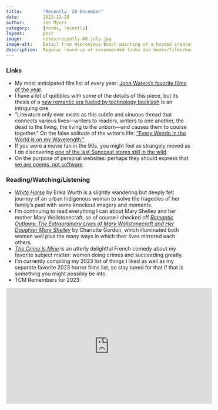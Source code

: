 ```yaml
---
title:        "Recently: 28 December"
date:         2023-12-28
author:       Jen Myers
category:     [notes, recently]
layout:       post
image:        notes/recently-08-july.jpg
image-alt:    Detail from Hieronymus Bosch painting of a hooded creature with a long snout and a jagged cloak holding a book in its thin, scaled hands
description:  Regular round-up of recommended links and books/films/music
---
```


### Links

- My most anticipated film list of every year: [John Waters’s favorite films of the year](https://www.vulture.com/article/john-waters-best-movies-of-2023.html).
- I have a lot of quibbles with some of the details of this piece, but its thesis of a [new romantic era fueled by technology backlash](https://www.theguardian.com/commentisfree/2023/dec/28/new-romanticism-technology-backlash) is an intriguing one.
- “Literature only ever exists as this subtle and sinuous thread that connects various lives—writers to readers, writers to one another, the dead to the living, the living to the unborn—and causes them to course together.” On the false solitude of the writer’s life: [“Every Weirdo in the World is on my Wavelength.”](https://thepointmag.com/literature/every-weirdo-in-the-world-is-on-my-wavelength/)
- If you were a movie fan in the 90s, you might feel as strangely moved as I do discovering [one of the last Suncoast stores still in the wild](https://rolandopujol.substack.com/p/gushing-with-nostalgia-suncoast-motion).
- On the purpose of personal websites: perhaps they should express that [we are poems, not software](https://robinrendle.com/notes/i-am-a-poem-i-am-not-software/).

### Reading/Watching/Listening

- [_White Horse_](https://app.thestorygraph.com/books/f8ce9da8-3fef-4305-a892-ae89bac0f246) by Erika Wurth is a slightly wandering but deeply felt journey of an urban Indigenous woman to solve the tragedies of her family’s past with some knockout imagery and moments.
- I’m continuing to read everything I can about Mary Shelley and her mother Mary Wollstonecraft, so of course I checked off [_Romantic Outlaws: The Extraordinary Lives of Mary Wollstonecraft and Her Daughter Mary Shelley_](https://app.thestorygraph.com/books/ff40e468-bb09-4c78-a0d2-2fb45c4e9545) by Charlotte Gordon, which illuminated both women well plus the many ways in which their lives mirrored each others.
- [_The Crime Is Mine_](https://letterboxd.com/film/the-crime-is-mine/) is an utterly delightful French comedy about my favorite subject matter: women doing crimes and succeeding greatly.
- I’m currently compiling my 2023 list of things I liked as well as my separate favorite 2023 horror films list, so stay tuned for that if that is something you might possibly be into.
- TCM Remembers for 2023:

<div class="youtube-video-container">
	<iframe width="560" height="315" src="https://www.youtube.com/embed/i-OggxFtRLE?si=ABKlr23j_Jl1D3Ss" title="YouTube video player" frameborder="0" allow="accelerometer; autoplay; clipboard-write; encrypted-media; gyroscope; picture-in-picture; web-share" allowfullscreen></iframe>
</div>

